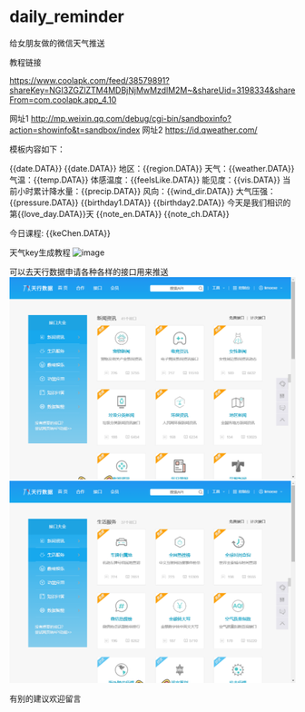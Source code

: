 # daily_reminder
给女朋友做的微信天气推送

教程链接

https://www.coolapk.com/feed/38579891?shareKey=NGI3ZGZlZTM4MDBjNjMwMzdlM2M~&shareUid=3198334&shareFrom=com.coolapk.app_4.10




网址1   http://mp.weixin.qq.com/debug/cgi-bin/sandboxinfo?action=showinfo&t=sandbox/index
网址2   https://id.qweather.com/


模板内容如下：

{{date.DATA}} {{date.DATA}}
地区：{{region.DATA}}
天气：{{weather.DATA}}
气温：{{temp.DATA}}
体感温度：{{feelsLike.DATA}}
能见度：{{vis.DATA}}
当前小时累计降水量：{{precip.DATA}}
风向：{{wind_dir.DATA}}
大气压强：{{pressure.DATA}}
{{birthday1.DATA}} 
{{birthday2.DATA}}
今天是我们相识的第{{love_day.DATA}}天
{{note_en.DATA}} 
{{note_ch.DATA}}

今日课程: {{keChen.DATA}}



天气key生成教程
![image](https://raw.githubusercontent.com/limoest/daily_reminder/main/%E5%92%8C%E9%A3%8E%E5%A4%A9%E6%B0%94key%E7%94%9F%E6%88%90.png)


可以去天行数据申请各种各样的接口用来推送  
![image](https://raw.githubusercontent.com/limoest/daily_reminder/main/others/Snipaste_2022-08-24_12-13-19.png)
![image](https://raw.githubusercontent.com/limoest/daily_reminder/main/others/Snipaste.png)



有别的建议欢迎留言
